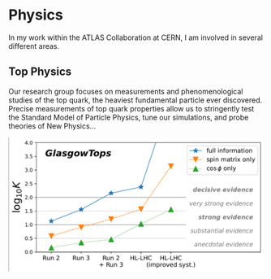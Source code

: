 # Physics

In my work within the ATLAS Collaboration at CERN, I am involved in several different areas.

## Top Physics

Our research group focuses on measurements and phenomenological studies of the top quark, the heaviest fundamental particle ever discovered. Precise measurements of top quark properties allow us to stringently test the Standard Model of Particle Physics, tune our simulations, and probe theories of New Physics...

![alt_text](https://github.com/els285/els285/blob/gh-pages/media/bayes_factor_fsm.png)
